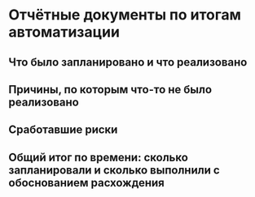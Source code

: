 # Отчётные документы по итогам автоматизации

## Что было запланировано и что реализовано


## Причины, по которым что-то не было реализовано


## Cработавшие риски


## Общий итог по времени: сколько запланировали и сколько выполнили с обоснованием расхождения
